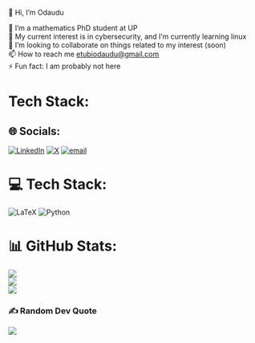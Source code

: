   👋 Hi, I’m Odaudu

  
  👀 I’m a mathematics PhD student at UP<br/>
  🌱 My current interest is in cybersecurity, and I’m currently learning linux<br/>
  💞️ I’m looking to collaborate on things related to my interest (soon)<br/>
  📫 How to reach me etubiodaudu@gmail.com<br/>
  ⚡ Fun fact: I am probably not here<br/>


  # Tech Stack:
  

## 🌐 Socials:
[![LinkedIn](https://img.shields.io/badge/LinkedIn-%230077B5.svg?logo=linkedin&logoColor=white)](https://linkedin.com/in/@odaudu-etubi) [![X](https://img.shields.io/badge/X-black.svg?logo=X&logoColor=white)](https://x.com/@odaudu_etubi) [![email](https://img.shields.io/badge/Email-D14836?logo=gmail&logoColor=white)](mailto:etubiodaudu@gmail.com) 

# 💻 Tech Stack:
![LaTeX](https://img.shields.io/badge/latex-%23008080.svg?style=for-the-badge&logo=latex&logoColor=white) ![Python](https://img.shields.io/badge/python-3670A0?style=for-the-badge&logo=python&logoColor=ffdd54)
# 📊 GitHub Stats:
![](https://github-readme-stats.vercel.app/api?username=odauduetubi&theme=outrun&hide_border=false&include_all_commits=true&count_private=true)<br/>
![](https://nirzak-streak-stats.vercel.app/?user=odauduetubi&theme=outrun&hide_border=false)<br/>
![](https://github-readme-stats.vercel.app/api/top-langs/?username=odauduetubi&theme=outrun&hide_border=false&include_all_commits=true&count_private=true&layout=compact)

### ✍️ Random Dev Quote
![](https://quotes-github-readme.vercel.app/api?type=vetical&theme=radical)

<!-- Proudly created with GPRM ( https://gprm.itsvg.in ) -->
<!-- Proudly created with GPRM ( https://gprm.itsvg.in ) -->

<!---
odauduetubi/odauduetubi is a ✨ special ✨ repository because its `README.md` (this file) appears on your GitHub profile.
You can click the Preview link to take a look at your changes.
--->
